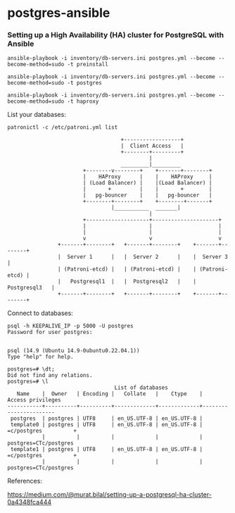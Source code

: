 # postgres-ansible

### Setting up a High Availability (HA) cluster for PostgreSQL with Ansible

```
ansible-playbook -i inventory/db-servers.ini postgres.yml --become --become-method=sudo -t preinstall
```

```
ansible-playbook -i inventory/db-servers.ini postgres.yml --become --become-method=sudo -t postgres
```

```
ansible-playbook -i inventory/db-servers.ini postgres.yml --become --become-method=sudo -t haproxy
```

List your databases:

```
patronictl -c /etc/patroni.yml list
```


                                        +------------------+
                                        |  Client Access   |
                                        +--------+---------+
                                                 |
                                        _________|_________
                            +--------v--------+    +-------+--------+
                            |    HAProxy      |    |    HAProxy     |
                            | (Load Balancer) |    |(Load Balancer) |
                            |       +         |    |       +        |
                            |   pg-bouncer    |    |   pg-bouncer   |
                            +--------+--------+    +--------+-------+
                                     |___________  _______|                                              
                                                 |
                            +--------------------+---------------------+
                            |                    |                     |
                            |                    |                     |
                            v                    v                     v
                    +-------+--------+   +-------+--------+    +-------+--------+
                    |  Server 1      |   |  Server 2      |    |  Server 3      |
                    | (Patroni-etcd) |   | (Patroni-etcd) |    | (Patroni-etcd) |
                    |   Postgresql1  |   |  Postgresql2   |    |  Postgresql3   |
                    +-------+--------+   +-------+--------+    +-------+--------+


Connect to databases:

```
psql -h KEEPALIVE_IP -p 5000 -U postgres
Password for user postgres:


psql (14.9 (Ubuntu 14.9-0ubuntu0.22.04.1))
Type "help" for help.

postgres=# \dt;
Did not find any relations.
postgres=# \l
                                  List of databases
   Name    |  Owner   | Encoding |   Collate   |    Ctype    |   Access privileges
-----------+----------+----------+-------------+-------------+-----------------------
 postgres  | postgres | UTF8     | en_US.UTF-8 | en_US.UTF-8 |
 template0 | postgres | UTF8     | en_US.UTF-8 | en_US.UTF-8 | =c/postgres          +
           |          |          |             |             | postgres=CTc/postgres
 template1 | postgres | UTF8     | en_US.UTF-8 | en_US.UTF-8 | =c/postgres          +
           |          |          |             |             | postgres=CTc/postgres

```


References:

https://medium.com/@murat.bilal/setting-up-a-postgresql-ha-cluster-0a4348fca444
